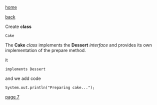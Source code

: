 [home](./page01.md)

[back](./page05.md)


Create **class**

```
Cake
```
The **Cake** *class* implements the **Dessert** *interface* and provides its own implementation of the prepare method.


it 
```
implements Dessert
```

and we add code 

```
System.out.println("Preparing cake...");
```


[page 7](./page07.md)
